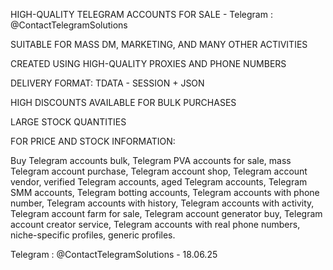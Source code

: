 HIGH-QUALITY TELEGRAM ACCOUNTS FOR SALE - Telegram : @ContactTelegramSolutions

SUITABLE FOR MASS DM, MARKETING, AND MANY OTHER ACTIVITIES

CREATED USING HIGH-QUALITY PROXIES AND PHONE NUMBERS

DELIVERY FORMAT: TDATA - SESSION + JSON

HIGH DISCOUNTS AVAILABLE FOR BULK PURCHASES

LARGE STOCK QUANTITIES

FOR PRICE AND STOCK INFORMATION:

Buy Telegram accounts bulk, Telegram PVA accounts for sale, mass Telegram account purchase, Telegram account shop, Telegram account vendor, verified Telegram accounts, aged Telegram accounts, Telegram SMM accounts, Telegram botting accounts, Telegram accounts with phone number, Telegram accounts with history, Telegram accounts with activity, Telegram account farm for sale, Telegram account generator buy, Telegram account creator service, Telegram accounts with real phone numbers, niche-specific profiles, generic profiles.

Telegram : @ContactTelegramSolutions - 18.06.25
